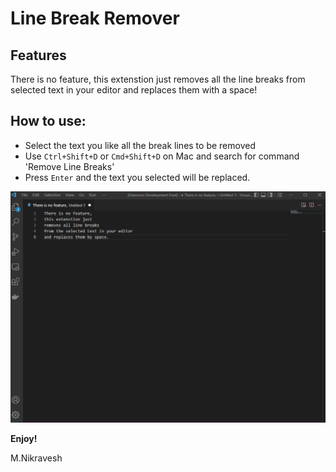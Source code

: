 # Line Break Remover

## Features

There is no feature, this extenstion just removes all the line breaks from selected text in your editor and replaces them with a space!

## How to use:

- Select the text you like all the break lines to be removed
- Use `Ctrl+Shift+D` or `Cmd+Shift+D` on Mac and search for command 'Remove Line Breaks'
- Press `Enter` and the text you selected will be replaced.

![feature X](https://raw.githubusercontent.com/Bafan/LineBreakRemover/main/Animation.gif)

**Enjoy!**

M.Nikravesh
